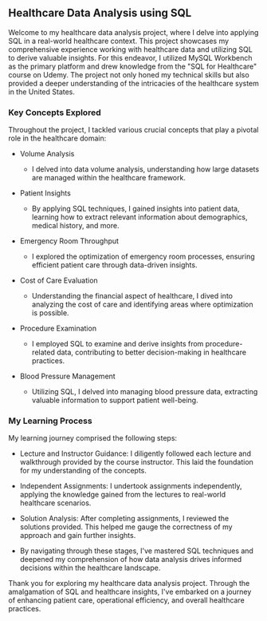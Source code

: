 ## Healthcare Data Analysis using SQL
Welcome to my healthcare data analysis project, where I delve into applying SQL in a real-world healthcare context. This project showcases my comprehensive experience working with healthcare data and utilizing SQL to derive valuable insights. For this endeavor, I utilized MySQL Workbench as the primary platform and drew knowledge from the "SQL for Healthcare" course on Udemy. The project not only honed my technical skills but also provided a deeper understanding of the intricacies of the healthcare system in the United States.

### Key Concepts Explored
Throughout the project, I tackled various crucial concepts that play a pivotal role in the healthcare domain:

* Volume Analysis
  * I delved into data volume analysis, understanding how large datasets are managed within the healthcare framework.

* Patient Insights
  * By applying SQL techniques, I gained insights into patient data, learning how to extract relevant information about demographics, medical history, and more.

* Emergency Room Throughput
  * I explored the optimization of emergency room processes, ensuring efficient patient care through data-driven insights.

* Cost of Care Evaluation
  * Understanding the financial aspect of healthcare, I dived into analyzing the cost of care and identifying areas where optimization is possible.

* Procedure Examination
  * I employed SQL to examine and derive insights from procedure-related data, contributing to better decision-making in healthcare practices.

* Blood Pressure Management
  * Utilizing SQL, I delved into managing blood pressure data, extracting valuable information to support patient well-being.

### My Learning Process

My learning journey comprised the following steps:

* Lecture and Instructor Guidance: I diligently followed each lecture and walkthrough provided by the course instructor. This laid the foundation for my understanding of the concepts.

* Independent Assignments: I undertook assignments independently, applying the knowledge gained from the lectures to real-world healthcare scenarios.

* Solution Analysis: After completing assignments, I reviewed the solutions provided. This helped me gauge the correctness of my approach and gain further insights.

* By navigating through these stages, I've mastered SQL techniques and deepened my comprehension of how data analysis drives informed decisions within the healthcare landscape.

Thank you for exploring my healthcare data analysis project. Through the amalgamation of SQL and healthcare insights, I've embarked on a journey of enhancing patient care, operational efficiency, and overall healthcare practices.

  
